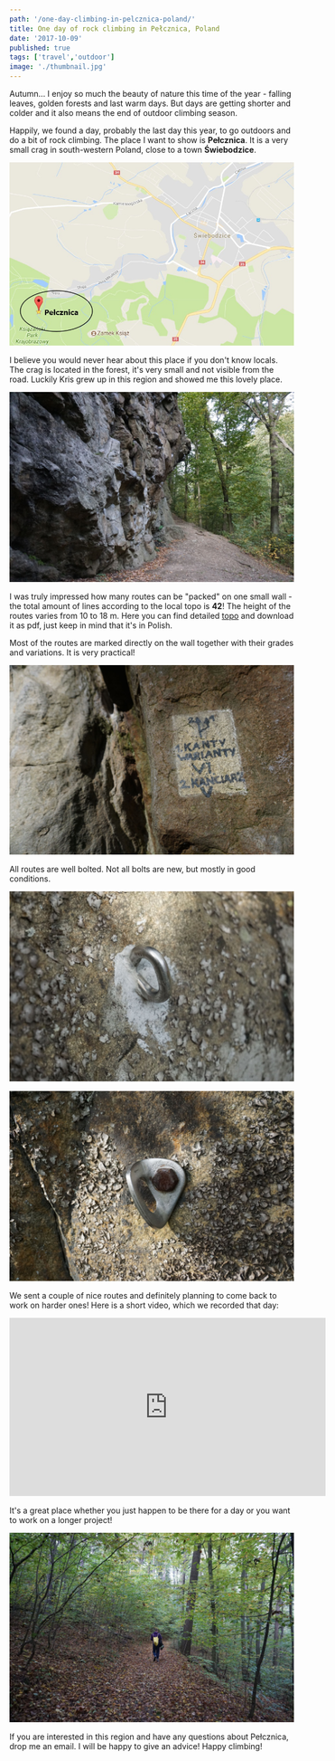 ```yaml
---
path: '/one-day-climbing-in-pelcznica-poland/'
title: One day of rock climbing in Pełcznica, Poland
date: '2017-10-09'
published: true
tags: ['travel','outdoor']
image: './thumbnail.jpg'
---
```


Autumn... I enjoy so much the beauty of nature this time of the year - falling leaves, golden forests and last warm days. But days are getting shorter and colder and it also means the end of outdoor climbing season.

Happily, we found a day, probably the last day this year, to go outdoors and do a bit of rock climbing. The place I want to show is **Pełcznica**. It is a very small crag in south-western Poland, close to a town **Świebodzice**.

<img alt="map" src="./01.jpg" title="Coordinates: N 50° 50' 47.18'' , E 16° 16' 45.80''"/>

I believe you would never hear about this place if you don't know locals. The crag is located in the forest, it's very small and not visible from the road. Luckily Kris grew up in this region and showed me this lovely place.

![wall](./02.JPG)

I was truly impressed how many routes can be "packed" on one small wall - the total amount of lines according to the local topo is **42**! The height of the routes varies from 10 to 18 m. Here you can find detailed [topo](http://topo.portalgorski.pl/Pe%C5%82cznica,Pe%C5%82cznica,Pog%C3%B3rze-Sudeckie,Sudety,skala,752) and download it as pdf, just keep in mind that it's in Polish.

Most of the routes are marked directly on the wall together with their grades and variations. It is very practical!

![route](./03.JPG)

All routes are well bolted. Not all bolts are new, but mostly in good conditions.

![bolt](./04.JPG)

![bolt](./05.JPG)

We sent a couple of nice routes and definitely planning to come back to work on harder ones! Here is a short video, which we recorded that day:

<iframe width="560" height="315" src="https://www.youtube.com/embed/KMI3booWzB0" frameborder="0" allow="autoplay; encrypted-media" allowfullscreen></iframe>

It's a great place whether you just happen to be there for a day or you want to work on a longer project!

![way](./06.JPG)

If you are interested in this region and have any questions about Pełcznica, drop me an email. I will be happy to give an advice! Happy climbing!
